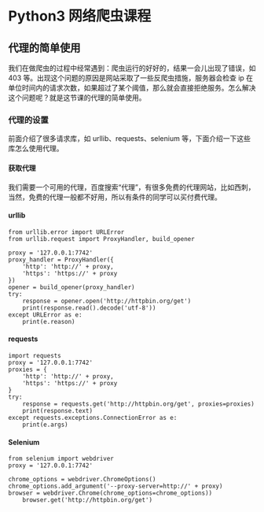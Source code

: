 # Python3 网络爬虫课程

## 代理的简单使用

我们在做爬虫的过程中经常遇到：爬虫运行的好好的，结果一会儿出现了错误，如 403 等。出现这个问题的原因是网站采取了一些反爬虫措施，服务器会检查 ip 在单位时间内的请求次数，如果超过了某个阈值，那么就会直接拒绝服务。怎么解决这个问题呢？就是这节课的代理的简单使用。

### 代理的设置

前面介绍了很多请求库，如 urllib、requests、selenium 等，下面介绍一下这些库怎么使用代理。

#### 获取代理

我们需要一个可用的代理，百度搜索“代理”，有很多免费的代理网站，比如西刺，当然，免费的代理一般都不好用，所以有条件的同学可以买付费代理。

#### urllib

```
from urllib.error import URLError
from urllib.request import ProxyHandler, build_opener

proxy = '127.0.0.1:7742'
proxy_handler = ProxyHandler({
    'http': 'http://' + proxy,
    'https': 'https://' + proxy
})
opener = build_opener(proxy_handler)
try:
    response = opener.open('http://httpbin.org/get')
    print(response.read().decode('utf-8'))
except URLError as e:
    print(e.reason)

```

#### requests

```
import requests
proxy = '127.0.0.1:7742'
proxies = {
    'http': 'http://' + proxy,
    'https': 'https://' + proxy
}
try:
    response = requests.get('http://httpbin.org/get', proxies=proxies)
    print(response.text)
except requests.exceptions.ConnectionError as e:
    print(e.args)
```

#### Selenium

```
from selenium import webdriver
proxy = '127.0.0.1:7742'

chrome_options = webdriver.ChromeOptions()
chrome_options.add_argument('--proxy-server=http://' + proxy)
browser = webdriver.Chrome(chrome_options=chrome_options))
    browser.get('http://httpbin.org/get')
```
